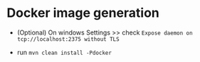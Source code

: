 # Docker image generation
    
- (Optional) On windows Settings >> check ```Expose daemon on tcp://localhost:2375 without TLS```

- run ```mvn clean install -Pdocker```